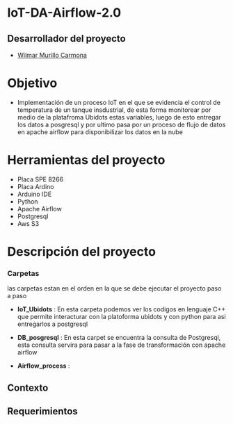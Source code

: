 # IoT-DA-Airflow-2.0


 

## Desarrollador del proyecto 

- [Wilmar Murillo Carmona](https://github.com/murillowilmar1) 

# Objetivo

- Implementación de un proceso IoT en el que se evidencia el control de temperatura de un tanque insdustrial, de esta forma monitorear por medio de la platafroma Ubidots estas variables, luego de esto entregar los datos a posgresql y por ultimo pasa por un proceso de flujo de datos en apache airflow para disponibilizar los datos en la nube 





# Herramientas del proyecto 
- Placa SPE 8266 
- Placa Ardino 
- Arduino IDE
- Python 
- Apache Airflow 
- Postgresql 
- Aws S3 



# Descripción del proyecto  

### Carpetas 
las carpetas estan en el orden en la que se debe ejecutar el proyecto paso a paso

- **IoT_Ubidots** :  En esta carpeta podemos ver los codigos en lenguaje C++ que permite interacturar con la platoforma ubidots y con python para asi 
 entregarlos a postgresql


- **DB_posgresql** :  En esta carpet se encuentra la consulta de Postgresql, esta consulta servira para pasar a la fase de transformación con apache airflow 


- **Airflow_process** :  



## Contexto



## Requerimientos 




